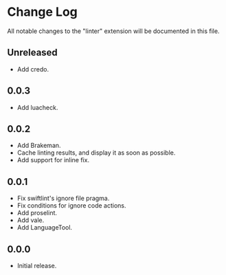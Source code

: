 # Change Log

All notable changes to the "linter" extension will be documented in this file.

## Unreleased

- Add credo.

## 0.0.3

- Add luacheck.

## 0.0.2

- Add Brakeman.
- Cache linting results, and display it as soon as possible.
- Add support for inline fix.

## 0.0.1

- Fix swiftlint's ignore file pragma.
- Fix conditions for ignore code actions.
- Add proselint.
- Add vale.
- Add LanguageTool.

## 0.0.0

- Initial release.
